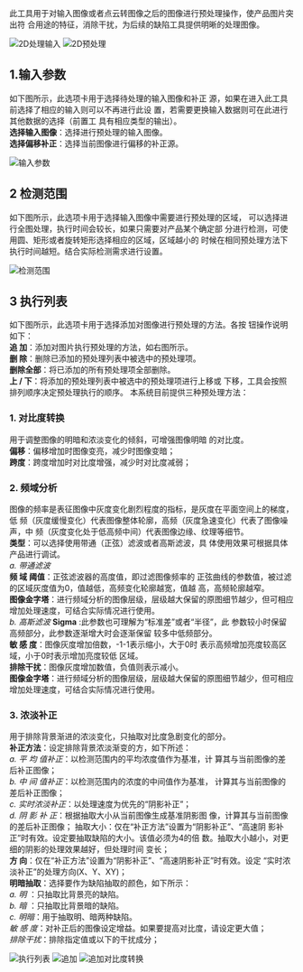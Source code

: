 
此工具用于对输入图像或者点云转图像之后的图像进行预处理操作，使产品图片突出符
合用途的特征，消除干扰，为后续的缺陷工具提供明晰的处理图像。

![2D处理输入](image-4.png)
![2D预处理](image-5.png)

## 1.输入参数 
如下图所示，此选项卡用于选择待处理的输入图像和补正
源，如果在进入此工具前选择了相应的输入则可以不再进行此设
置，若需要更换输入数据则可在此进行其他数据的选择（前置工
具有相应类型的输出）。<br> 
**选择输入图像**：选择进行预处理的输入图像。 <br> 
**选择偏移补正**：选择当前图像进行偏移的补正源。

![输入参数](image-6.png)

## 2 检测范围 
如下图所示，此选项卡用于选择输入图像中需要进行预处理的区域，
可以选择进行全图处理，执行时间会较长，如果只需要对产品某个确定部
分进行检测，可使用圆、矩形或者旋转矩形选择相应的区域，区域越小的
时候在相同预处理方法下执行时间越短。结合实际检测需求进行设置。

![检测范围](image-7.png)

## 3 执行列表 
如下图所示，此选项卡用于选择添加对图像进行预处理的方法。各按
钮操作说明如下： <br>
**追    加**：添加对图片执行预处理的方法，如右图所示。<br> 
**删    除**：删除已添加的预处理列表中被选中的预处理项。 <br>
**删除全部**：将已添加的所有预处理项全部删除。 <br>
**上  / 下**：将添加的预处理列表中被选中的预处理项进行上移或
下移，工具会按照排列顺序决定预处理执行的顺序。 
本系统目前提供三种预处理方法： 
### 1. 对比度转换 
用于调整图像的明暗和浓淡变化的倾斜，可增强图像明暗
的对比度。<br> 
**偏移**：偏移增加时图像变亮，减少时图像变暗； <br>
**跨度**：跨度增加时对比度增强，减少时对比度减弱； 
### 2. 频域分析
图像的频率是表征图像中灰度变化剧烈程度的指标，是灰度在平面空间上的梯度，低
频（灰度缓慢变化）代表图像整体轮廓，高频（灰度急速变化）代表了图像噪声，中
频（灰度变化处于低高频中间）代表图像边缘、纹理等细节。<br> 
**类型**：可以选择使用带通（正弦）滤波或者高斯滤波，具
体使用效果可根据具体产品进行调试。<br>
*a. 带通滤波*<br>
**频 域 阈值**：正弦滤波器的高度值，即过滤图像频率的
正弦曲线的参数值，被过滤的区域灰度值为0，值越低，高频变化轮廓越宽，值越
高，高频轮廓越窄。 <br>
**图像金字塔**：进行频域分析的图像层级，层级越大保留的原图细节越少，但可相应
增加处理速度，可结合实际情况进行使用。 <br>
*b. 高斯滤波*
**Sigma**  :此参数也可理解为“标准差”或者“半径”，此
参数较小时保留高频部分，此参数逐渐增大时会逐渐保留
较多中低频部分。 <br>
**敏 感 度**：图像灰度增加倍数，-1-1表示缩小，大于0时
表示高频增加亮度较高区域，小于0时表示增加亮度较低
区域。 <br>
**排除干扰**：图像灰度增加数值，负值则表示减小。<br> 
**图像金字塔**：进行频域分析的图像层级，层级越大保留的原图细节越少，但可相应
增加处理速度，可结合实际情况进行使用。 

### 3. 浓淡补正 
用于排除背景渐进的浓淡变化，只抽取对比度急剧变化的部分。 <br>
**补正方法**：设定排除背景浓淡渐变的方，如下所述： <br>
*a. 平 均 值补正*：以检测范围内的平均浓度值作为基准，计
算其与当前图像的差后补正图像；<br>
*b. 中 间 值补正*：以检测范围内的浓度的中间值作为基准，
计算其与当前图像的差后补正图像； <br>
*c. 实时浓淡补正*：以处理速度为优先的“阴影补正”； <br>
*d. 阴 影  补 正*：根据抽取大小从当前图像生成基准阴影图
像，计算其与当前图像的差后补正图像； 
抽取大小：仅在“补正方法”设置为“阴影补正”、“高速阴
影补正”时有效。设定要抽取缺陷的大小。该值必须为4的倍
数。抽取大小越小，对更细的阴影的处理效果越好，但处理时间
变长； <br>
**方    向**：仅在“补正方法”设置为“阴影补正”、“高速阴影补正”时有效。设定
“实时浓淡补正”的处理方向(X、Y、XY)；<br>
**明暗抽取**：选择要作为缺陷抽取的颜色，如下所示： <br>
*a. 明*  ：只抽取比背景亮的缺陷。<br> 
*b. 暗*  ：只抽取比背景暗的缺陷。 <br>
*c. 明暗*：用于抽取明、暗两种缺陷。<br> 
*敏 感 度*：对补正后的图像设定增益。如果要提高对比度，请设定更大值； <br>
*排除干扰*：排除指定值或以下的干扰成分； 

![执行列表](image-8.png)
![追加](image-9.png)
![追加对比度转换](image-10.png)